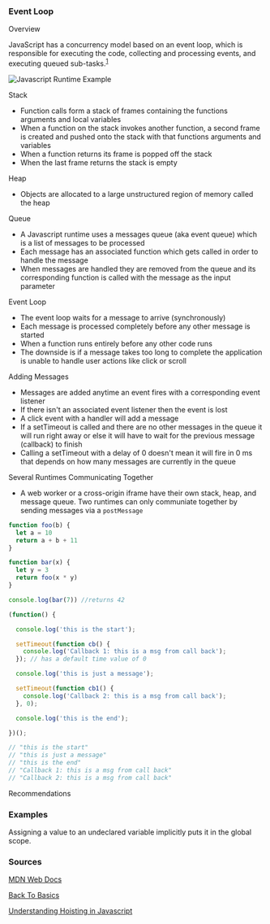 <!-- @format -->

### Event Loop

Overview

JavaScript has a concurrency model based on an event loop, which is responsible for executing the code, collecting and processing events, and executing queued sub-tasks.<sup>[1]</sup> 

![Javascript Runtime Example](https://mdn.mozillademos.org/files/17124/The_Javascript_Runtime_Environment_Example.svg)

Stack
- Function calls form a stack of frames containing the functions arguments and local variables
- When a function on the stack invokes another function, a second frame is created and pushed onto the stack with that functions arguments and variables
- When a function returns its frame is popped off the stack
- When the last frame returns the stack is empty

Heap
- Objects are allocated to a large unstructured region of memory called the heap

Queue
- A Javascript runtime uses a messages queue (aka event queue) which is a list of messages to be processed
- Each message has an associated function which gets called in order to handle the message
- When messages are handled they are removed from the queue and its corresponding function is called with the message as the input parameter

Event Loop
- The event loop waits for a message to arrive (synchronously)
- Each message is processed completely before any other message is started
- When a function runs entirely before any other code runs
- The downside is if a message takes too long to complete the application is unable to handle user actions like click or scroll

Adding Messages
- Messages are added anytime an event fires with a corresponding event listener
- If there isn't an associated event listener then the event is lost
- A click event with a handler will add a message
- If a setTimeout is called and there are no other messages in the queue it will run right away or else it will have to wait for the previous message (callback) to finish
- Calling a setTimeout with a delay of 0 doesn't mean it will fire in 0 ms that depends on how many messages are currently in the queue

Several Runtimes Communicating Together
- A web worker or a cross-origin iframe have their own stack, heap, and message queue. Two runtimes can only communiate together by sending messages via a `postMessage`

```javascript
function foo(b) {
  let a = 10
  return a + b + 11
}

function bar(x) {
  let y = 3
  return foo(x * y)
}

console.log(bar(7)) //returns 42
```

```javascript
(function() {

  console.log('this is the start');

  setTimeout(function cb() {
    console.log('Callback 1: this is a msg from call back');
  }); // has a default time value of 0

  console.log('this is just a message');

  setTimeout(function cb1() {
    console.log('Callback 2: this is a msg from call back');
  }, 0);

  console.log('this is the end');

})();

// "this is the start"
// "this is just a message"
// "this is the end"
// "Callback 1: this is a msg from call back"
// "Callback 2: this is a msg from call back"
```

Recommendations

### Examples

Assigning a value to an undeclared variable implicitly puts it in the global
scope.

### Sources
[1]: https://developer.mozilla.org/en-US/docs/Web/JavaScript/EventLoop 'Concurrency model and the event loop'
[MDN Web Docs](https://developer.mozilla.org/en-US/docs/Web/JavaScript/EventLoop) 

[2]: https://www.sitepoint.com/back-to-basics-javascript-hoisting/ "Back To Basics"
[Back To Basics](https://www.sitepoint.com/back-to-basics-javascript-hoisting/)

[3]: https://scotch.io/tutorials/understanding-hoisting-in-javascript
[Understanding Hoisting in Javascript](https://scotch.io/tutorials/understanding-hoisting-in-javascript)

